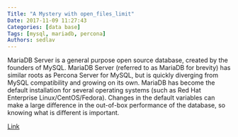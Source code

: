 ```yaml
---
Title: "A Mystery with open_files_limit"
Date: 2017-11-09 11:27:43
Categories: [data base]
Tags: [mysql, mariadb, percona]
Authors: sedlav
---
```


MariaDB Server is a general purpose open source database, created by the founders of MySQL. MariaDB Server (referred to as MariaDB for brevity) has similar roots as Percona Server for MySQL, but is quickly diverging from MySQL compatibility and growing on its own. MariaDB has become the default installation for several operating systems (such as Red Hat Enterprise Linux/CentOS/Fedora). Changes in the default variables can make a large difference in the out-of-box performance of the database, so knowing what is different is important.

[Link](https://www.percona.com/blog/2017/10/09/mysql-and-mariadb-default-configuration-differences/)
